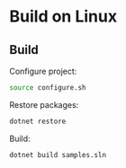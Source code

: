 # Build on Linux

## Build

Configure project:

```bash
source configure.sh
```

Restore packages:

```bash
dotnet restore
```

Build:

```bash
dotnet build samples.sln
```

